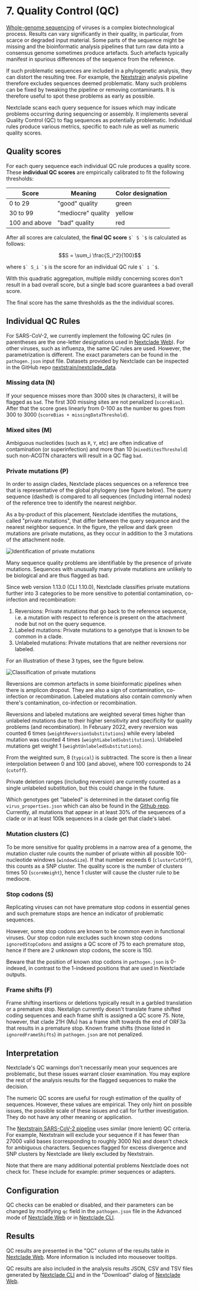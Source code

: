 # 7. Quality Control (QC)

[Whole-genome sequencing](https://en.wikipedia.org/wiki/Whole_genome_sequencing) of viruses is a complex biotechnological process. Results can vary significantly in their quality, in particular, from scarce or degraded input material. Some parts of the sequence might be missing and the bioinformatic analysis pipelines that turn raw data into a consensus genome sometimes produce artefacts. Such artefacts typically manifest in spurious differences of the sequence from the reference.

If such problematic sequences are included in a phylogenetic analysis, they can distort the resulting tree. For example, the [Nextstrain](https://nextstrain.org) analysis pipeline therefore excludes sequences deemed problematic. Many such problems can be fixed by tweaking the pipeline or removing contaminants. It is therefore useful to spot these problems as early as possible.

Nextclade scans each query sequence for issues which may indicate problems occurring during sequencing or assembly. It implements several Quality Control (QC) to flag sequences as potentially problematic. Individual rules produce various metrics, specific to each rule as well as numeric quality scores.

## Quality scores

For each query sequence each individual QC rule produces a quality score. These **individual QC scores** are empirically calibrated to fit the following thresholds:

| Score         | Meaning            | Color designation |
| ------------- | ------------------ | ----------------- |
| 0 to 29       | "good" quality     | green             |
| 30 to 99      | "mediocre" quality | yellow            |
| 100 and above | "bad" quality      | red               |

After all scores are calculated, the **final QC score** ``$` S `$`` is calculated as follows:

```math
S = \sum_i \frac{S_i^2}{100}
```

where ``$` S_i `$`` is the score for an individual QC rule ``$` i `$``.

With this quadratic aggregation, multiple mildly concerning scores don't result in a bad overall score, but a single bad score guarantees a bad overall score.

The final score has the same thresholds as the the individual scores.

## Individual QC Rules

For SARS-CoV-2, we currently implement the following QC rules (in parentheses are the one-letter designations used in [Nextclade Web](../nextclade-web)). For other viruses, such as influenza, the same QC rules are used. However, the parametrization is different. The exact parameters can be found in the `pathogen.json` input file. Datasets provided by Nextclade can be inspected in the GitHub repo [nextstrain/nextclade_data](https://github.com/nextstrain/nextclade_data).

### Missing data (N)

If your sequence misses more than 3000 sites (`N` characters), it will be flagged as `bad`. The first 300 missing sites are not penalized (`scoreBias`). After that the score goes linearly from 0-100 as the number `N`s goes from 300 to 3000 (`scoreBias + missingDataThreshold`).

### Mixed sites (M)

Ambiguous nucleotides (such as `R`, `Y`, etc) are often indicative of contamination (or superinfection) and more than 10 (`mixedSitesThreshold`) such non-ACGTN characters will result in a QC flag `bad`.

### Private mutations (P)

In order to assign clades, Nextclade places sequences on a reference tree that is representative of the global phylogeny (see figure below). The query sequence (dashed) is compared to all sequences (including internal nodes) of the reference tree to identify the nearest neighbor.

As a by-product of this placement, Nextclade identifies the mutations, called "private mutations", that differ between the query sequence and the nearest neighbor sequence. In the figure, the yellow and dark green mutations are private mutations, as they occur in addition to the 3 mutations of the attachment node.

![Identification of private mutations](../assets/algo_private-muts.png)

Many sequence quality problems are identifiable by the presence of private mutations. Sequences with unusually many private mutations are unlikely to be biological and are thus flagged as bad.

Since web version 1.13.0 (CLI 1.10.0), Nextclade classifies private mutations further into 3 categories to be more sensitive to potential contamination, co-infection and recombination:

1. Reversions: Private mutations that go back to the reference sequence, i.e. a mutation with respect to reference is present on the attachment node but not on the query sequence.
2. Labeled mutations: Private mutations to a genotype that is known to be common in a clade.
3. Unlabeled mutations: Private mutations that are neither reversions nor labeled.

For an illustration of these 3 types, see the figure below.

![Classification of private mutations](../assets/algo_private-muts-classification.png)

Reversions are common artefacts in some bioinformatic pipelines when there is amplicon dropout.
They are also a sign of contamination, co-infection or recombination. Labeled mutations also contain commonly when there's contamination, co-infection or recombination.

Reversions and labeled mutations are weighted several times higher than unlabeled mutations due to their higher sensitivity and specificity for quality problems (and recombination).
In February 2022, every reversion was counted 6 times (`weightReversionSubstitutions`) while every labeled mutation was counted 4 times (`weightLabeledSubstitutions`). Unlabeled mutations get weight 1 (`weightUnlabeledSubstitutions`).

From the weighted sum, 8 (`typical`) is subtracted. The score is then a linear interpolation between 0 and 100 (and above), where 100 corresponds to 24 (`cutoff`).

Private deletion ranges (including reversion) are currently counted as a single unlabeled substitution, but this could change in the future.

Which genotypes get "labeled" is determined in the dataset config file `virus_properties.json` which can also be found in the [Github repo](https://github.com/nextstrain/nextclade_data/blob/master/data/datasets/sars-cov-2/references/MN908947/versions/2022-02-07T12:00:00Z/files/virus_properties.json).
Currently, all mutations that appear in at least 30% of the sequences of a clade or in at least 100k sequences in a clade get that clade's label.

### Mutation clusters (C)

To be more sensitive for quality problems in a narrow area of a genome, the mutation cluster rule counts the number of private within all possible 100-nucleotide windows (`windowSize`).
If that number exceeds 6 (`clusterCutOff`), this counts as a SNP cluster.
The quality score is the number of clusters times 50 (`scoreWeight`), hence 1 cluster will cause the cluster rule to be mediocre.

### Stop codons (S)

Replicating viruses can not have premature stop codons in essential genes and such premature stops are hence an indicator of problematic sequences.

However, some stop codons are known to be common even in functional viruses. Our stop codon rule excludes such known stop codons `ignoredStopCodons` and assigns a QC score of 75 to each premature stop, hence if there are 2 unknown stop codons, the score is 150.

Beware that the position of known stop codons in `pathogen.json` is 0-indexed, in contrast to the 1-indexed positions that are used in Nextclade outputs.

### Frame shifts (F)

Frame shifting insertions or deletions typically result in a garbled translation or a premature stop. Nextalign currently doesn't translate frame shifted coding sequences and each frame shift is assigned a QC score 75. Note, however, that clade 21H (Mu) has a frame shift towards the end of ORF3a that results in a premature stop. Known frame shifts (those listed in `ignoredFrameShifts`) in `pathogen.json` are not penalized.

## Interpretation

Nextclade's QC warnings don't necessarily mean your sequences are problematic, but these issues warrant closer examination. You may explore the rest of the analysis results for the flagged sequences to make the decision.

The numeric QC scores are useful for rough estimation of the quality of sequences. However, these values are empirical. They only hint on possible issues, the possible scale of these issues and call for further investigation. They do not have any other meaning or application.

The [Nextstrain SARS-CoV-2 pipeline](https://github.com/nextstrain/ncov) uses similar (more lenient) QC criteria. For example, Nextstrain will exclude your sequence if it has fewer than 27000 valid bases (corresponding to roughly 3000 Ns) and doesn't check for ambiguous characters. Sequences flagged for excess divergence and SNP clusters by Nextclade are likely excluded by Nextstrain.

Note that there are many additional potential problems Nextclade does not check for. These include for example: primer sequences or adapters.

## Configuration

QC checks can be enabled or disabled, and their parameters can be changed by modifying `qc` field in the `pathogen.json` file in the Advanced mode of [Nextclade Web](../nextclade-web) or in [Nextclade CLI](../nextclade-cli).

## Results

QC results are presented in the "QC" column of the results table in [Nextclade Web](../nextclade-web). More information is included into mouseover tooltips.

QC results are also included in the analysis results JSON, CSV and TSV files generated by [Nextclade CLI](../nextclade-cli) and in the "Download" dialog of [Nextclade Web](../nextclade-web).
